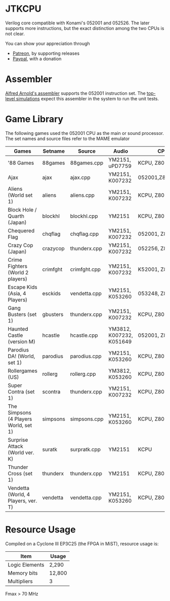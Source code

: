 # JTKCPU

Verilog core compatible with Konami's 052001 and 052526. The later supports more instructions, but the exact distinction among the two CPUs is not clear.

You can show your appreciation through
* [Patreon](https://patreon.com/jotego), by supporting releases
* [Paypal](https://paypal.me/topapate), with a donation

# Assembler

[Alfred Arnold's assembler](http://john.ccac.rwth-aachen.de:8000/as/index.html) supports the 052001 instruction set. The [top-level simulations](ver/top/sim.sh) expect this assembler in the system to run the unit tests.

# Game Library

The following games used the 052001 CPU as the main or sound processor. The set names and source files refer to the MAME emulator

Games                                        | Setname        | Source         |      Audio               | CPUs              |   Video       | Sch           |
---------------------------------------------|----------------|----------------|--------------------------|-------------------|---------------|---------------|
'88 Games                                    | 88games        | 88games.cpp    | YM2151,          uPD7759 | KCPU, Z80         |               | Yes, original |
Ajax                                         | ajax           | ajax.cpp       | YM2151, K007232          | 052001,Z80,HD6309 | K051960-52109 | Yes, original |
Aliens (World set 1)                         | aliens         | aliens.cpp     | YM2151, K007232          | KCPU, Z80         | K051960-52109 | Yes, pdf      |
Block Hole / Quarth (Japan)                  | blockhl        | blockhl.cpp    | YM2151                   | KCPU, Z80         | K051960-52109 | No            |
Chequered Flag                               | chqflag        | chqflag.cpp    | YM2151, K007232          | 052001, Z80       | K051316-51960 | No            |
Crazy Cop (Japan)                            | crazycop       | thunderx.cpp   | YM2151, K007232          | 052256, Z80       | K051960-52109 | No            |
Crime Fighters (World 2 players)             | crimfght       | crimfght.cpp   | YM2151, K007232          | K52001, Z80       | K051960-52109 | Yes           |
Escape Kids (Asia, 4 Players)                | esckids        | vendetta.cpp   | YM2151,          K053260 | 053248, Z80       | K053247-52109 | No            |
Gang Busters (set 1)                         | gbusters       | thunderx.cpp   | YM2151, K007232          | KCPU, Z80         |               | No            |
Haunted Castle (version M)                   | hcastle        | hcastle.cpp    | YM3812, K007232, K051649 | 052001, Z80       | K007121       | Yes, pdf      |
Parodius DA! (World, set 1)                  | parodius       | parodius.cpp   | YM2151,          K053260 | KCPU, Z80         | K053245-52109 | No, (pcb)     |
Rollergames (US)                             | rollerg        | rollerg.cpp    | YM3812,          K053260 | KCPU, Z80         |               | No            |
Super Contra (set 1)                         | scontra        | thunderx.cpp   | YM2151, K007232          | KCPU, Z80         | K051960-52109 | Yes, pdf      |
The Simpsons (4 Players World, set 1)        | simpsons       | simpsons.cpp   | YM2151,          K053260 | KCPU, Z80         | K053247-52109 | Yes, pdf      |
Surprise Attack (World ver. K)               | suratk         | surpratk.cpp   | YM2151                   | KCPU              |               | No            |
Thunder Cross (set 1)                        | thunderx       | thunderx.cpp   | YM2151                   | KCPU, Z80         | K051960-52109 | Yes, pdf      |
Vendetta (World, 4 Players, ver. T)          | vendetta       | vendetta.cpp   | YM2151,          K053260 | KCPU, Z80         | K053247-52109 | Yes, pdf      |

# Resource Usage

Compiled on a Cyclone III EP3C25 (the FPGA in MiST), resource usage is:

Item            | Usage
----------------|---------
Logic Elements  |  2,290
Memory bits     | 12,800
Multipliers     |      3

Fmax > 70 MHz
